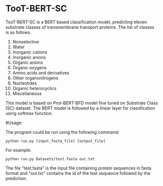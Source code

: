 # TooT-BERT-SC

TooT-BERT-SC is a BERT based classification model, predicting eleven substrate classes of transmembrane transport proteins. The list of classes is as follows.

1. Nonselective
2. Water
3. Inorganic cations
4. Inorganic anions
5. Organic anions
6. Organo-oxygens
7. Amino acids and derivatives
8. Other organonitrogens
9. Nucleotides
10. Organic heterocyclics
11. Miscellaneous

This model is based on Prot-BERT-BFD model fine tuned on Substrate Class (SC) dataset. The BERT model is followed by a linear layer for classfication using softmax function.

#Usage:

The program could be run using the following command:


```console
python run.py [input_fasta_file] [output_file]
```

For example:

```console
python run.py Datasets/test.fasta out.txt
```
The file "test.fasta" is the input file containing protein sequences in fasta format and "out.txt" contains the id of the test sequence followed by the prediction.

